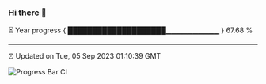 ### Hi there 👋

⏳ Year progress { ████████████████████▁▁▁▁▁▁▁▁▁▁ } 67.68 %

---

⏰ Updated on Tue, 05 Sep 2023 01:10:39 GMT

![Progress Bar CI](https://github.com/ZhaoGui/ZhaoGui/workflows/Progress%20Bar%20CI/badge.svg)
